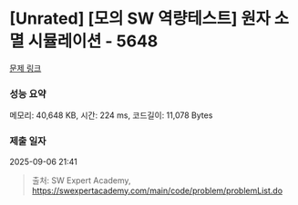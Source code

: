 # [Unrated] [모의 SW 역량테스트] 원자 소멸 시뮬레이션 - 5648 

[문제 링크](https://swexpertacademy.com/main/code/problem/problemDetail.do?contestProbId=AWXRFInKex8DFAUo) 

### 성능 요약

메모리: 40,648 KB, 시간: 224 ms, 코드길이: 11,078 Bytes

### 제출 일자

2025-09-06 21:41



> 출처: SW Expert Academy, https://swexpertacademy.com/main/code/problem/problemList.do
